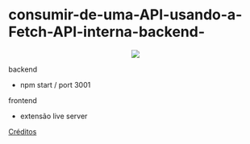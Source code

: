 # consumir-de-uma-API-usando-a-Fetch-API-interna-backend-


<div align="center">
<img src="https://user-images.githubusercontent.com/35885897/153311102-44caa9f7-db10-4887-8c67-f033778d6b03.png"/>
</div>

backend
- npm start / port 3001

frontend
- extensão live server

<a href="https://www.youtube.com/watch?v=mmCuNbChZ9I">Créditos</a>
